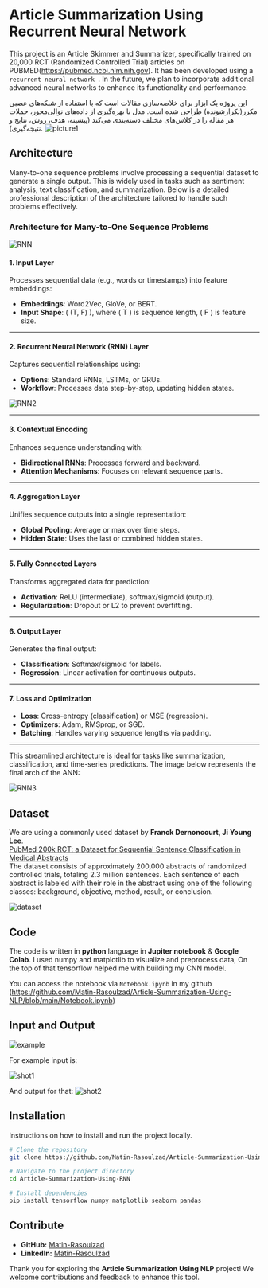 Article Summarization Using Recurrent Neural Network
============

This project is an Article Skimmer and Summarizer, specifically trained on 20,000 RCT (Randomized Controlled Trial) articles on PUBMED(https://pubmed.ncbi.nlm.nih.gov). It has been developed using a `recurrent neural network `. In the future, we plan to incorporate additional advanced neural networks to enhance its functionality and performance.

این پروژه یک ابزار برای خلاصه‌سازی مقالات است که با استفاده از شبکه‌های عصبی مکرر(تکرارشونده) طراحی شده است. مدل با بهره‌گیری از داده‌های توالی‌محور، جملات هر مقاله را در کلاس‌های مختلف دسته‌بندی می‌کند (پیشینه، هدف، روش، نتایج و نتیجه‌گیری).
![picture1](Docs/Artboard.png)

## Architecture

Many-to-one sequence problems involve processing a sequential dataset to generate a single output. This is widely used in tasks such as sentiment analysis, text classification, and summarization. Below is a detailed professional description of the architecture tailored to handle such problems effectively.

### Architecture for Many-to-One Sequence Problems
![RNN](Docs/rnn-seq.png)

#### 1. Input Layer
Processes sequential data (e.g., words or timestamps) into feature embeddings:
- **Embeddings**: Word2Vec, GloVe, or BERT.
- **Input Shape**: \( (T, F) \), where \( T \) is sequence length, \( F \) is feature size.

---

#### 2. Recurrent Neural Network (RNN) Layer
Captures sequential relationships using:
- **Options**: Standard RNNs, LSTMs, or GRUs.
- **Workflow**: Processes data step-by-step, updating hidden states.

![RNN2](Docs/The-standard-RNN.png)

---

#### 3. Contextual Encoding
Enhances sequence understanding with:
- **Bidirectional RNNs**: Processes forward and backward.
- **Attention Mechanisms**: Focuses on relevant sequence parts.

---

#### 4. Aggregation Layer
Unifies sequence outputs into a single representation:
- **Global Pooling**: Average or max over time steps.
- **Hidden State**: Uses the last or combined hidden states.

---

#### 5. Fully Connected Layers
Transforms aggregated data for prediction:
- **Activation**: ReLU (intermediate), softmax/sigmoid (output).
- **Regularization**: Dropout or L2 to prevent overfitting.

---

#### 6. Output Layer
Generates the final output:
- **Classification**: Softmax/sigmoid for labels.
- **Regression**: Linear activation for continuous outputs.

---

#### 7. Loss and Optimization
- **Loss**: Cross-entropy (classification) or MSE (regression).
- **Optimizers**: Adam, RMSprop, or SGD.
- **Batching**: Handles varying sequence lengths via padding.

---

This streamlined architecture is ideal for tasks like summarization, classification, and time-series predictions. The image below represents the final arch of the ANN:

![RNN3](Docs/params_model_1.png)

## Dataset

We are using a commonly used dataset by **Franck Dernoncourt, Ji Young Lee**.<br>
<a href="https://arxiv.org/abs/1710.06071">PubMed 200k RCT: a Dataset for Sequential Sentence Classification in Medical Abstracts</a><br>
The dataset consists of approximately 200,000 abstracts of randomized controlled trials, totaling 2.3 million sentences. Each sentence of each abstract is labeled with their role in the abstract using one of the following classes: background, objective, method, result, or conclusion. 


![dataset](Docs/dataset1.png)
## Code

The code is written in **python** language in **Jupiter notebook** & **Google Colab**.
I used numpy and matplotlib to visualize and preprocess data, On the top of that tensorflow helped me with building my CNN model.

You can access the notebook via `Notebook.ipynb` in my github (https://github.com/Matin-Rasoulzad/Article-Summarization-Using-NLP/blob/main/Notebook.ipynb)

## Input and Output

![example](Docs/example.png)

For example input is:

![shot1](Docs/input1.png)

And output for that:
![shot2](Docs/output1.png)

## Installation

Instructions on how to install and run the project locally.

```bash
# Clone the repository
git clone https://github.com/Matin-Rasoulzad/Article-Summarization-Using-RNN.git

# Navigate to the project directory
cd Article-Summarization-Using-RNN

# Install dependencies
pip install tensorflow numpy matplotlib seaborn pandas
```

## Contribute

-   **GitHub:** [Matin-Rasoulzad](https://github.com/Matin-Rasoulzad)
-   **LinkedIn:** [Matin-Rasoulzad](https://www.linkedin.com/in/Matin-Rasoulzad)

Thank you for exploring the **Article Summarization Using NLP** project! We welcome contributions and feedback to enhance this tool.
